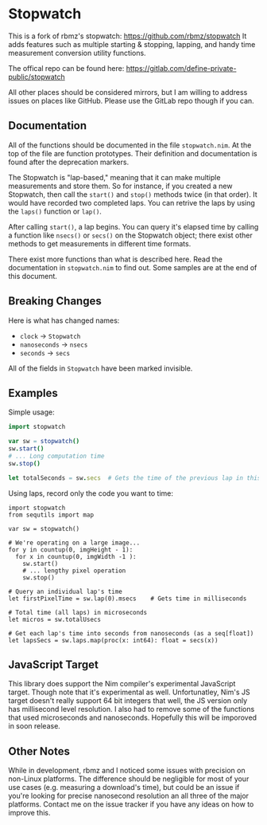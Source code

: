 Stopwatch
=========
This is a fork of rbmz's stopwatch: https://github.com/rbmz/stopwatch
It adds features such as multiple starting & stopping, lapping, and handy time
measurement conversion utility functions.

The offical repo can be found here:
https://gitlab.com/define-private-public/stopwatch

All other places should be considered mirrors, but I am willing to address
issues on places like GitHub.  Please use the GitLab repo though if you can.


Documentation
-------------
All of the functions should be documented in the file `stopwatch.nim`.  At the
top of the file are function prototypes.  Their definition and documentation is
found after the deprecation markers.

The Stopwatch is "lap-based," meaning that it can make multiple measurements and
store them.  So for instance, if you created a new Stopwatch, then call the
`start()` and `stop()` methods twice (in that order).  It would have recorded
two completed laps.  You can retrive the laps by using the `laps()` function or
`lap()`.

After calling `start()`, a lap begins.  You can query it's elapsed time by
calling a function like `nsecs()` or `secs()` on the Stopwatch object; there
exist other methods to get measurements in different time formats.

There exist more functions than what is described here.  Read the documentation
in `stopwatch.nim` to find out.  Some samples are at the end of this document.


Breaking Changes
----------------
Here is what has changed names:

 - `clock` -> `Stopwatch`
 - `nanoseconds` -> `nsecs`
 - `seconds` -> `secs`

All of the fields in `Stopwatch` have been marked invisible.


Examples
--------

Simple usage:

```nim
import stopwatch

var sw = stopwatch()
sw.start()
# ... Long computation time
sw.stop()

let totalSeconds = sw.secs  # Gets the time of the previous lap in this case
```


Using laps, record only the code you want to time:

```
import stopwatch
from sequtils import map

var sw = stopwatch()

# We're operating on a large image...
for y in countup(0, imgHeight - 1):
  for x in countup(0, imgWidth -1 ):
    sw.start()
    # ... lengthy pixel operation
    sw.stop()

# Query an individual lap's time
let firstPixelTime = sw.lap(0).msecs    # Gets time in milliseconds

# Total time (all laps) in microseconds
let micros = sw.totalUsecs

# Get each lap's time into seconds from nanoseconds (as a seq[float])
let lapsSecs = sw.laps.map(proc(x: int64): float = secs(x))
```

JavaScript Target
-----------------

This library does support the Nim compiler's experimental JavaScript target.
Though note that it's experimental as well.  Unfortunatley, Nim's JS target
doesn't really support 64 bit integers that well, the JS version only has
millisecond level resolution.  I also had to remove some of the functions that
used microseconds and nanoseconds.  Hopefully this will be imporoved in soon
release.


Other Notes
-----------

While in development, rbmz and I noticed some issues with precision on non-Linux
platforms.  The difference should be negligible for most of your use cases (e.g.
measuring a download's time), but could be an issue if you're looking for
precise nanosecond resolution an all three of the major platforms.  Contact me
on the issue tracker if you have any ideas on how to improve this.

